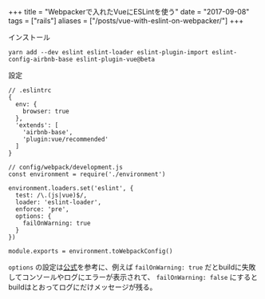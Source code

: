 +++
title = "Webpackerで入れたVueにESLintを使う"
date = "2017-09-08"
tags = ["rails"]
aliases = ["/posts/vue-with-eslint-on-webpacker/"]
+++

インストール

```
yarn add --dev eslint eslint-loader eslint-plugin-import eslint-config-airbnb-base eslint-plugin-vue@beta
```

設定

```
// .eslintrc
{
  env: {
    browser: true
  },
  'extends': [
    'airbnb-base',
    'plugin:vue/recommended'
  ]
}
```

```
// config/webpack/development.js
const environment = require('./environment')

environment.loaders.set('eslint', {
  test: /\.(js|vue)$/,
  loader: 'eslint-loader',
  enforce: 'pre',
  options: {
    failOnWarning: true
  }
})

module.exports = environment.toWebpackConfig()
```

`options` の設定は[公式](https://github.com/MoOx/eslint-loader#options)を参考に、例えば `failOnWarning: true` だとbuildに失敗してコンソールやログにエラーが表示されて、 `failOnWarning: false` にするとbuildはとおってログにだけメッセージが残る。
